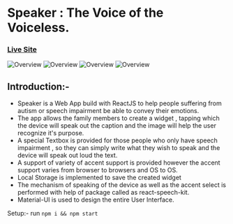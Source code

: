 # Speaker : The Voice of the Voiceless.
### [Live Site](https://speaker-shukla.netlify.app/)

![Overview](https://i.ibb.co/M1VnyMd/speaker-intro.jpg)
![Overview](https://i.ibb.co/WPw6fsb/speaker-deletion.jpg)
![Overview](https://i.ibb.co/xJ9w9tN/speaker-widget.jpg)
![Overview](https://i.ibb.co/dkRRfpf/speaker-textbox.jpg)

## Introduction:-

* Speaker is a Web App build with ReactJS to help people suffering from autism or speech impairment be able to convey their emotions.
* The app allows the family members to create a widget , tapping which the device will speak out the caption and the image will help the user recognize it's purpose.
* A special Textbox is provided for those people who only have speech impairment , so they can simply write what they wish to speak and the device will speak out loud the text.
* A support of variety of accent support is provided however the accent support varies from browser to browsers and OS to OS.
* Local Storage is implemented to save the created widget
* The mechanism of speaking of the device as well as the accent select is performed with help of package called as react-speech-kit.
* Material-UI is used to design the entire User Interface.

Setup:-
run ``` npm i && npm start ```
